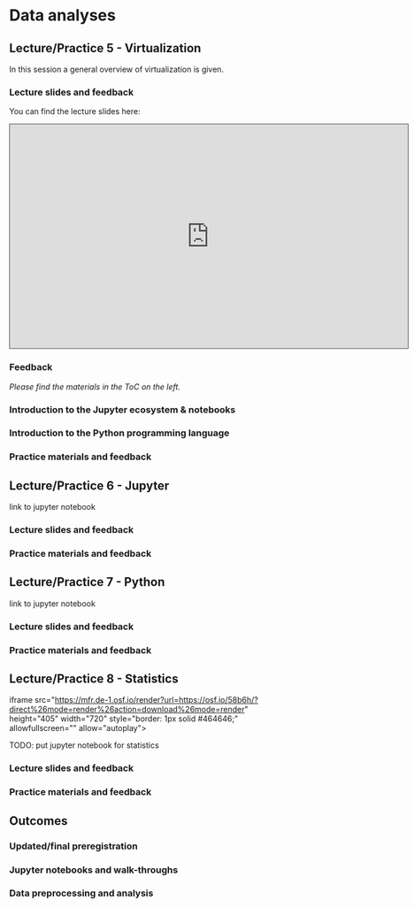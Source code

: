 # Data analyses

## Lecture/Practice 5 - Virtualization

In this session a general overview of virtualization is given.

### Lecture slides and feedback

You can find the lecture slides here:

<iframe src="https://mfr.de-1.osf.io/render?url=https://osf.io/72fdg/?direct%26mode=render%26action=download%26mode=render" height="405" width="720" style="border: 1px solid #464646;" allowfullscreen="" allow="autoplay"></iframe>

### Feedback

_Please find the materials in the ToC on the left._

### Introduction to the Jupyter ecosystem & notebooks

### Introduction to the Python programming language

### Practice materials and feedback

## Lecture/Practice 6 - Jupyter 
link to jupyter notebook

### Lecture slides and feedback

### Practice materials and feedback

## Lecture/Practice 7 - Python

link to jupyter notebook

### Lecture slides and feedback

### Practice materials and feedback

## Lecture/Practice 8 - Statistics
iframe src="https://mfr.de-1.osf.io/render?url=https://osf.io/58b6h/?direct%26mode=render%26action=download%26mode=render" height="405" width="720" style="border: 1px solid #464646;" allowfullscreen="" allow="autoplay"></iframe>

TODO: put jupyter notebook for statistics

### Lecture slides and feedback

### Practice materials and feedback

## Outcomes

### Updated/final preregistration

### Jupyter notebooks and walk-throughs

### Data preprocessing and analysis
